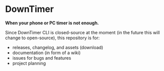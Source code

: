 # DownTimer

**When your phone or PC timer is not enough.**

Since DownTimer CLI is closed-source at the moment (in the future this will change to open-source), this repository is for:

- releases, changelog, and assets (download)
- documentation (in form of a wiki)
- issues for bugs and features
- project planning
